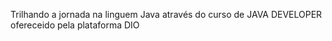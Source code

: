Trilhando a jornada na linguem Java através do curso de JAVA DEVELOPER ofereceido pela plataforma DIO
